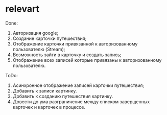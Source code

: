 # relevart

Done:
1. Авторизация google;
2. Создание карточки путешествия;
3. Отображение карточки привязанной к авторизованному пользователю (Stream);
4. Возможность зайти в карточку и создать запись;
5. Отображение всех записей которые привязаны к авторизованному пользователю.

ToDo:
1. Асинхронное отображение записей карточки путешествия;
2. Добавить к записи картинку.
3. Добавить к созданию путешествия картинку.
4. Довести до ума разграничение между списком заверщенных карточек и карточек в процессе.
